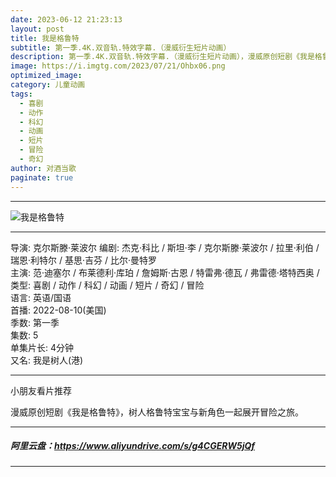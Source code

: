 ```yaml
---
date: 2023-06-12 21:23:13
layout: post
title: 我是格鲁特
subtitle: 第一季.4K.双音轨.特效字幕.（漫威衍生短片动画）
description: 第一季.4K.双音轨.特效字幕.（漫威衍生短片动画），漫威原创短剧《我是格鲁特》，树人格鲁特宝宝与新角色一起展开冒险之旅...
image: https://i.imgtg.com/2023/07/21/Ohbx06.png
optimized_image: 
category: 儿童动画
tags:
  - 喜剧
  - 动作
  - 科幻
  - 动画
  - 短片
  - 冒险
  - 奇幻
author: 对酒当歌
paginate: true
---
```

---
![我是格鲁特](https://i.imgtg.com/2023/07/21/OhbFMP.png)

---

导演: 克尔斯滕·莱波尔
编剧: 杰克·科比 / 斯坦·李 / 克尔斯滕·莱波尔 / 拉里·利伯 / 瑞恩·利特尔 / 基思·吉芬 / 比尔·曼特罗  
主演: 范·迪塞尔 / 布莱德利·库珀 / 詹姆斯·古恩 / 特雷弗·德瓦 / 弗雷德·塔特西奥 /  
类型: 喜剧 / 动作 / 科幻 / 动画 / 短片 / 奇幻 / 冒险  
语言: 英语/国语  
首播: 2022-08-10(美国)  
季数: 第一季  
集数: 5  
单集片长: 4分钟  
又名: 我是树人(港)  

---

小朋友看片推荐

漫威原创短剧《我是格鲁特》，树人格鲁特宝宝与新角色一起展开冒险之旅。

---

##### 阿里云盘：<https://www.aliyundrive.com/s/g4CGERW5jQf>

---
